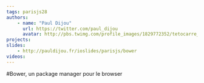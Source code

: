 ```yaml
---
tags: parisjs28
authors:
    - name: "Paul Dijou"
      url: https://twitter.com/paul_dijou
      avatar: http://pbs.twimg.com/profile_images/1829772352/tetocarre_bigger.jpg
projects:
slides:
    - http://pauldijou.fr/ioslides/parisjs/bower
videos:
---
```

#Bower, un package manager pour le browser

